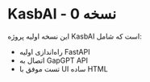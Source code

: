 # KasbAI - نسخه 0

این نسخه اولیه پروژه KasbAI است که شامل:
- راه‌اندازی اولیه FastAPI
- اتصال به GapGPT API
- تست موفق با UI ساده HTML


